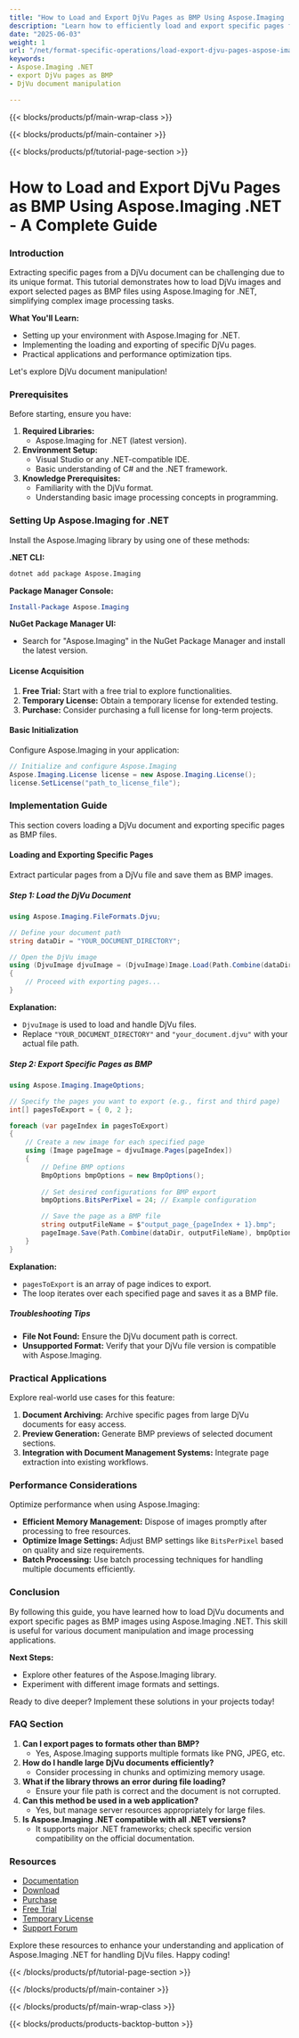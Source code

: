 ```yaml
---
title: "How to Load and Export DjVu Pages as BMP Using Aspose.Imaging .NET - A Complete Guide"
description: "Learn how to efficiently load and export specific pages from DjVu documents using Aspose.Imaging for .NET. Follow this step-by-step guide to enhance your document processing projects."
date: "2025-06-03"
weight: 1
url: "/net/format-specific-operations/load-export-djvu-pages-aspose-imaging-net/"
keywords:
- Aspose.Imaging .NET
- export DjVu pages as BMP
- DjVu document manipulation

---
```


{{< blocks/products/pf/main-wrap-class >}}

{{< blocks/products/pf/main-container >}}

{{< blocks/products/pf/tutorial-page-section >}}
# How to Load and Export DjVu Pages as BMP Using Aspose.Imaging .NET - A Complete Guide

### Introduction

Extracting specific pages from a DjVu document can be challenging due to its unique format. This tutorial demonstrates how to load DjVu images and export selected pages as BMP files using Aspose.Imaging for .NET, simplifying complex image processing tasks.

**What You'll Learn:**
- Setting up your environment with Aspose.Imaging for .NET.
- Implementing the loading and exporting of specific DjVu pages.
- Practical applications and performance optimization tips.

Let's explore DjVu document manipulation!

### Prerequisites

Before starting, ensure you have:
1. **Required Libraries:**
   - Aspose.Imaging for .NET (latest version).
2. **Environment Setup:**
   - Visual Studio or any .NET-compatible IDE.
   - Basic understanding of C# and the .NET framework.
3. **Knowledge Prerequisites:**
   - Familiarity with the DjVu format.
   - Understanding basic image processing concepts in programming.

### Setting Up Aspose.Imaging for .NET

Install the Aspose.Imaging library by using one of these methods:

**.NET CLI:**
```bash
dotnet add package Aspose.Imaging
```

**Package Manager Console:**
```powershell
Install-Package Aspose.Imaging
```

**NuGet Package Manager UI:**
- Search for "Aspose.Imaging" in the NuGet Package Manager and install the latest version.

#### License Acquisition

1. **Free Trial:** Start with a free trial to explore functionalities.
2. **Temporary License:** Obtain a temporary license for extended testing.
3. **Purchase:** Consider purchasing a full license for long-term projects.

#### Basic Initialization

Configure Aspose.Imaging in your application:
```csharp
// Initialize and configure Aspose.Imaging
Aspose.Imaging.License license = new Aspose.Imaging.License();
license.SetLicense("path_to_license_file");
```

### Implementation Guide

This section covers loading a DjVu document and exporting specific pages as BMP files.

#### Loading and Exporting Specific Pages

Extract particular pages from a DjVu file and save them as BMP images.

##### Step 1: Load the DjVu Document
```csharp
using Aspose.Imaging.FileFormats.Djvu;

// Define your document path
string dataDir = "YOUR_DOCUMENT_DIRECTORY";

// Open the DjVu image
using (DjvuImage djvuImage = (DjvuImage)Image.Load(Path.Combine(dataDir, "your_document.djvu")))
{
    // Proceed with exporting pages...
}
```
**Explanation:** 
- `DjvuImage` is used to load and handle DjVu files. 
- Replace `"YOUR_DOCUMENT_DIRECTORY"` and `"your_document.djvu"` with your actual file path.

##### Step 2: Export Specific Pages as BMP
```csharp
using Aspose.Imaging.ImageOptions;

// Specify the pages you want to export (e.g., first and third page)
int[] pagesToExport = { 0, 2 };

foreach (var pageIndex in pagesToExport)
{
    // Create a new image for each specified page
    using (Image pageImage = djvuImage.Pages[pageIndex])
    {
        // Define BMP options
        BmpOptions bmpOptions = new BmpOptions();
        
        // Set desired configurations for BMP export
        bmpOptions.BitsPerPixel = 24; // Example configuration

        // Save the page as a BMP file
        string outputFileName = $"output_page_{pageIndex + 1}.bmp";
        pageImage.Save(Path.Combine(dataDir, outputFileName), bmpOptions);
    }
}
```
**Explanation:**
- `pagesToExport` is an array of page indices to export.
- The loop iterates over each specified page and saves it as a BMP file.

##### Troubleshooting Tips
- **File Not Found:** Ensure the DjVu document path is correct.
- **Unsupported Format:** Verify that your DjVu file version is compatible with Aspose.Imaging.

### Practical Applications

Explore real-world use cases for this feature:
1. **Document Archiving:** Archive specific pages from large DjVu documents for easy access.
2. **Preview Generation:** Generate BMP previews of selected document sections.
3. **Integration with Document Management Systems:** Integrate page extraction into existing workflows.

### Performance Considerations

Optimize performance when using Aspose.Imaging:
- **Efficient Memory Management:** Dispose of images promptly after processing to free resources.
- **Optimize Image Settings:** Adjust BMP settings like `BitsPerPixel` based on quality and size requirements.
- **Batch Processing:** Use batch processing techniques for handling multiple documents efficiently.

### Conclusion

By following this guide, you have learned how to load DjVu documents and export specific pages as BMP images using Aspose.Imaging .NET. This skill is useful for various document manipulation and image processing applications.

**Next Steps:**
- Explore other features of the Aspose.Imaging library.
- Experiment with different image formats and settings.

Ready to dive deeper? Implement these solutions in your projects today!

### FAQ Section

1. **Can I export pages to formats other than BMP?**
   - Yes, Aspose.Imaging supports multiple formats like PNG, JPEG, etc.
2. **How do I handle large DjVu documents efficiently?**
   - Consider processing in chunks and optimizing memory usage.
3. **What if the library throws an error during file loading?**
   - Ensure your file path is correct and the document is not corrupted.
4. **Can this method be used in a web application?**
   - Yes, but manage server resources appropriately for large files.
5. **Is Aspose.Imaging .NET compatible with all .NET versions?**
   - It supports major .NET frameworks; check specific version compatibility on the official documentation.

### Resources
- [Documentation](https://reference.aspose.com/imaging/net/)
- [Download](https://releases.aspose.com/imaging/net/)
- [Purchase](https://purchase.aspose.com/buy)
- [Free Trial](https://releases.aspose.com/imaging/net/)
- [Temporary License](https://purchase.aspose.com/temporary-license/)
- [Support Forum](https://forum.aspose.com/c/imaging/10)

Explore these resources to enhance your understanding and application of Aspose.Imaging .NET for handling DjVu files. Happy coding!

{{< /blocks/products/pf/tutorial-page-section >}}

{{< /blocks/products/pf/main-container >}}

{{< /blocks/products/pf/main-wrap-class >}}

{{< blocks/products/products-backtop-button >}}